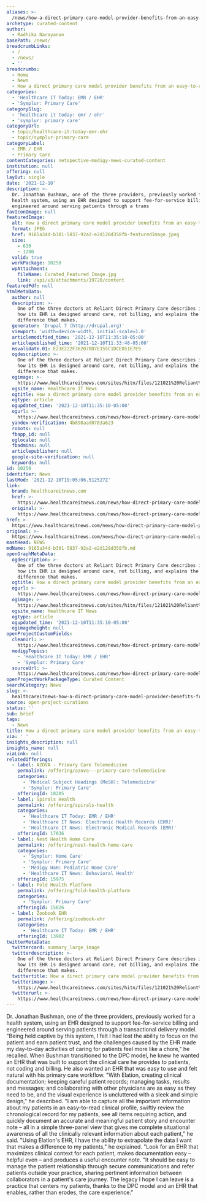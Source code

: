 ```yaml
---
aliases: >-
  /news/how-a-direct-primary-care-model-provider-benefits-from-an-easy-to-use-ehr
archetype: curated-content
author:
  - Radhika Narayanan
basePath: /news/
breadcrumbLinks:
  - /
  - /news/
  - ''
breadcrumbs:
  - Home
  - News
  - How a direct primary care model provider benefits from an easy-to-use EHR
categories:
  - 'Healthcare IT Today: EMR / EHR'
  - 'Symplur: Primary Care'
categorySlug:
  - 'healthcare it today: emr / ehr'
  - 'symplur: primary care'
categoryUrl:
  - topic/healthcare-it-today-emr-ehr
  - topic/symplur-primary-care
categoryLabel:
  - EMR / EHR
  - Primary Care
contentCategories: netspective-medigy-news-curated-content
institution: null
offering: null
layOut: single
date: '2021-12-10'
description: >-
  Dr. Jonathan Bushman, one of the three providers, previously worked for a
  health system, using an EHR designed to support fee-for-service billing and
  engineered around serving patients through a trans
favIconImage: null
featuredImage:
  alt: How a direct primary care model provider benefits from an easy-to-use EHR
  format: JPEG
  href: 9165a34d-b301-5837-92a2-e2d128d358fb-featuredImage.jpeg
  size:
    - 630
    - 1200
  valid: true
  workPackage: 10250
  wpAttachment:
    fileName: Curated_Featured_Image.jpg
    link: /api/v3/attachments/19720/content
featuredPdf: null
htmlMetaData:
  author: null
  description: >-
    One of the three doctors at Reliant Direct Primary Care describes in detail
    how its EHR is designed around care, not billing, and explains the
    difference that makes.
  generator: 'Drupal 7 (http://drupal.org)'
  viewport: 'width=device-width, initial-scale=1.0'
  articlemodified_time: '2021-12-10T11:35:10-05:00'
  articlepublished_time: '2021-12-10T11:33:48-05:00'
  msvalidate.01: E23E222F362070D7E155C1DCE851E7E9
  ogdescription: >-
    One of the three doctors at Reliant Direct Primary Care describes in detail
    how its EHR is designed around care, not billing, and explains the
    difference that makes.
  ogimage: >-
    https://www.healthcareitnews.com/sites/hitn/files/121021%20Reliant%20Direct%20Primary%20Bushman%201200.jpg
  ogsite_name: Healthcare IT News
  ogtitle: How a direct primary care model provider benefits from an easy-to-use EHR
  ogtype: article
  ogupdated_time: '2021-12-10T11:35:10-05:00'
  ogurl: >-
    https://www.healthcareitnews.com/news/how-direct-primary-care-model-provider-benefits-easy-use-ehr
  yandex-verification: 4b898aad0783a623
  robots: null
  fbapp_id: null
  oglocale: null
  fbadmins: null
  articlepublisher: null
  google-site-verification: null
  keywords: null
id: 10250
identifier: News
lastMod: '2021-12-10T19:05:06.512527Z'
link:
  brand: healthcareitnews.com
  href: >-
    https://www.healthcareitnews.com/news/how-direct-primary-care-model-provider-benefits-easy-use-ehr
  original: >-
    https://www.healthcareitnews.com/news/how-direct-primary-care-model-provider-benefits-easy-use-ehr
href: >-
  https://www.healthcareitnews.com/news/how-direct-primary-care-model-provider-benefits-easy-use-ehr
original: >-
  https://www.healthcareitnews.com/news/how-direct-primary-care-model-provider-benefits-easy-use-ehr
mastHead: NEWS
mdName: 9165a34d-b301-5837-92a2-e2d128d358fb.md
openGraphMetaData:
  ogdescription: >-
    One of the three doctors at Reliant Direct Primary Care describes in detail
    how its EHR is designed around care, not billing, and explains the
    difference that makes.
  ogtitle: How a direct primary care model provider benefits from an easy-to-use EHR
  ogurl: >-
    https://www.healthcareitnews.com/news/how-direct-primary-care-model-provider-benefits-easy-use-ehr
  ogimage: >-
    https://www.healthcareitnews.com/sites/hitn/files/121021%20Reliant%20Direct%20Primary%20Bushman%201200.jpg
  ogsite_name: Healthcare IT News
  ogtype: article
  ogupdated_time: '2021-12-10T11:35:10-05:00'
  ogimageheight: null
openProjectCustomFields:
  cleanUrl: >-
    https://www.healthcareitnews.com/news/how-direct-primary-care-model-provider-benefits-easy-use-ehr
  medigyTopics:
    - 'Healthcare IT Today: EMR / EHR'
    - 'Symplur: Primary Care'
  sourceUrl: >-
    https://www.healthcareitnews.com/news/how-direct-primary-care-model-provider-benefits-easy-use-ehr
openProjectWorkPackageType: Curated Content
searchCategory: News
slug: >-
  healthcareitnews-how-a-direct-primary-care-model-provider-benefits-from-an-easy-to-use-ehr
source: open-project-curations
status: ''
sub: brief
tags:
  - News
title: How a direct primary care model provider benefits from an easy-to-use EHR
via: ' '
insights_description: null
insights_name: null
viaLink: null
relatedOfferings:
  - label: AZOVA - Primary Care Telemedicine
    permalink: /offering/azova---primary-care-telemedicine
    categories:
      - 'Medical Subject Headings (MeSH): Telemedicine'
      - 'Symplur: Primary Care'
    offeringId: 18205
  - label: Spirals Health
    permalink: /offering/spirals-health
    categories:
      - 'Healthcare IT Today: EMR / EHR'
      - 'Healthcare IT News: Electronic Health Records (EHR)'
      - 'Healthcare IT News: Electronic Medical Records (EMR)'
    offeringId: 17036
  - label: Nest Health Home Care
    permalink: /offering/nest-health-home-care
    categories:
      - 'Symplur: Home Care'
      - 'Symplur: Primary Care'
      - 'Medigy HaH: Pediatric Home Care'
      - 'Healthcare IT News: Behavioral Health'
    offeringId: 15975
  - label: Fold Health Platform
    permalink: /offering/fold-health-platform
    categories:
      - 'Symplur: Primary Care'
    offeringId: 15826
  - label: Zoobook EHR
    permalink: /offering/zoobook-ehr
    categories:
      - 'Healthcare IT Today: EMR / EHR'
    offeringId: 13902
twitterMetaData:
  twittercard: summary_large_image
  twitterdescription: >-
    One of the three doctors at Reliant Direct Primary Care describes in detail
    how its EHR is designed around care, not billing, and explains the
    difference that makes.
  twittertitle: How a direct primary care model provider benefits from an easy-to-use EHR
  twitterimage: >-
    https://www.healthcareitnews.com/sites/hitn/files/121021%20Reliant%20Direct%20Primary%20Bushman%201200.jpg
  twitterurl: >-
    https://www.healthcareitnews.com/news/how-direct-primary-care-model-provider-benefits-easy-use-ehr
---
```

<p>Dr. Jonathan Bushman, one of the three providers, previously worked for a health system, using an EHR designed to support fee-for-service billing and engineered around serving patients through a transactional delivery model.
"Being held captive by this system, I felt I had lost the ability to focus on the patient and earn patient trust, and the challenges caused by the EHR made my day-to-day activities of caring for patients feel more like a chore," he recalled.
When Bushman transitioned to the DPC model, he knew he wanted an EHR that was built to support the clinical care he provides to patients, not coding and billing.
He also wanted an EHR that was easy to use and felt natural with his primary care workflow.
"With Elation, creating clinical documentation; keeping careful patient records; managing tasks, results and messages; and collaborating with other physicians are as easy as they need to be, and the visual experience is uncluttered with a sleek and simple design," he described.
"I am able to capture all the important information about my patients in an easy-to-read clinical profile, swiftly review the chronological record for my patients, see all items requiring action, and quickly document an accurate and meaningful patient story and encounter note – all in a simple three-panel view that gives me complete situational awareness of all the clinically relevant information about each patient," he said.
"Using Elation's EHR, I have the ability to extrapolate the data I want that makes a difference to my patients," he explained.
"Look for an EHR that maximizes clinical context for each patient, makes documentation easy – helpful even – and produces a useful encounter note.
"It should be easy to manage the patient relationship through secure communications and refer patients outside your practice, sharing pertinent information between collaborators in a patient's care journey.
The legacy I hope I can leave is a practice that centers my patients, thanks to the DPC model and an EHR that enables, rather than erodes, the care experience."</p>